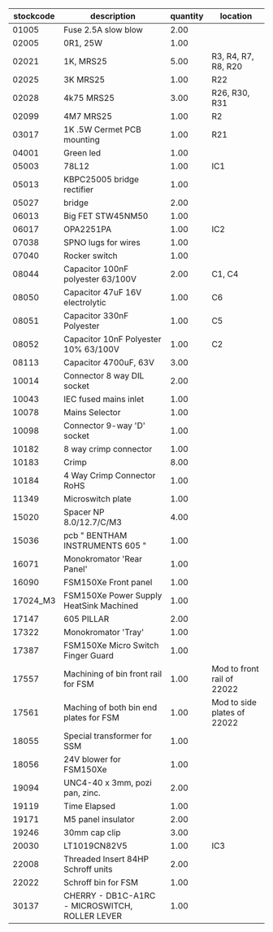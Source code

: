 |stockcode|description|quantity|location|
|---------|-----------|--------|--------|
|01005|Fuse 2.5A slow blow|2.00||
|02005|0R1, 25W|1.00||
|02021|1K, MRS25|5.00|R3, R4, R7, R8, R20|
|02025|3K MRS25|1.00|R22|
|02028|4k75 MRS25|3.00|R26, R30, R31|
|02099|4M7 MRS25|1.00|R2|
|03017|1K .5W Cermet PCB mounting|1.00|R21|
|04001|Green led|1.00||
|05003|78L12|1.00|IC1|
|05013|KBPC25005 bridge rectifier|1.00||
|05027|bridge|2.00||
|06013|Big FET  STW45NM50|1.00||
|06017|OPA2251PA|1.00|IC2|
|07038|SPNO lugs for wires|1.00||
|07040|Rocker switch|1.00||
|08044|Capacitor 100nF polyester 63/100V|2.00|C1, C4|
|08050|Capacitor 47uF 16V electrolytic|1.00|C6|
|08051|Capacitor 330nF Polyester|1.00|C5|
|08052|Capacitor 10nF Polyester 10% 63/100V|1.00|C2|
|08113|Capacitor 4700uF, 63V|3.00||
|10014|Connector 8 way DIL socket|2.00||
|10043|IEC fused mains inlet|1.00||
|10078|Mains Selector|1.00||
|10098|Connector 9-way 'D' socket|1.00||
|10182|8 way crimp connector|1.00||
|10183|Crimp|8.00||
|10184|4 Way Crimp Connector   RoHS|1.00||
|11349|Microswitch plate|1.00||
|15020|Spacer NP 8.0/12.7/C/M3|4.00||
|15036|pcb  " BENTHAM INSTRUMENTS 605 "|1.00||
|16071|Monokromator 'Rear Panel'|1.00||
|16090|FSM150Xe  Front panel|1.00||
|17024_M3|FSM150Xe Power Supply HeatSink Machined|1.00||
|17147|605 PILLAR|2.00||
|17322|Monokromator 'Tray'|1.00||
|17387|FSM150Xe Micro Switch Finger Guard|1.00||
|17557|Machining of bin front rail for FSM|1.00|Mod to front rail of 22022|
|17561|Maching of both bin end plates for FSM|1.00|Mod to side plates of 22022|
|18055|Special transformer for SSM|1.00||
|18056|24V blower for FSM150Xe|1.00||
|19094|UNC4-40 x 3mm,  pozi pan, zinc.|2.00||
|19119|Time Elapsed|1.00||
|19171|M5 panel insulator|2.00||
|19246|30mm cap clip|3.00||
|20030|LT1019CN82V5|1.00|IC3|
|22008|Threaded Insert 84HP Schroff units|2.00||
|22022|Schroff bin for FSM|1.00||
|30137|CHERRY - DB1C-A1RC - MICROSWITCH, ROLLER LEVER|1.00||
